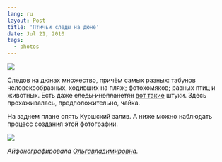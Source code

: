```yaml
---
lang: ru
layout: Post
title: 'Птичьи следы на дюне'
date: Jul 21, 2010
tags:
  - photos
---
```


![](photo://2010-07-01_5D_7191_Artem_Sapegin)

Следов на дюнах множество, причём самых разных: табунов человекообразных, ходивших на пляж; фотохомяков; разных птиц и животных. Есть даже ~~следы инопланетян~~ [вот такие](http://www.jmg-galleries.com/blog/2010/07/19/in-search-of-zen/ "Следы травы на песке") штуки. Здесь прохаживалась, предположительно, чайка.

На заднем плане опять Куршский залив. А ниже можно наблюдать процесс создания этой фотографии.

<!--more-->

![](/images/blog/artem-sapegin-in-dunes.jpg)

*Айфонографировала [Ольгавладимировна](http://airve.livejournal.com/ "Блог фотохомяка Ольгивладимировны").*
